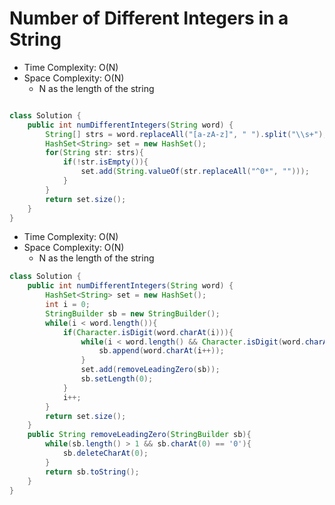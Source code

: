 # Number of Different Integers in a String

- Time Complexity: O(N)
- Space Complexity: O(N)
  - N as the length of the string

```java

class Solution {
    public int numDifferentIntegers(String word) {
        String[] strs = word.replaceAll("[a-zA-z]", " ").split("\\s+");
        HashSet<String> set = new HashSet();
        for(String str: strs){
            if(!str.isEmpty()){
                set.add(String.valueOf(str.replaceAll("^0*", "")));
            }
        }
        return set.size();
    }
}
```

- Time Complexity: O(N)
- Space Complexity: O(N)
  - N as the length of the string

```java
class Solution {
    public int numDifferentIntegers(String word) {
        HashSet<String> set = new HashSet();
        int i = 0;
        StringBuilder sb = new StringBuilder();
        while(i < word.length()){
            if(Character.isDigit(word.charAt(i))){
                while(i < word.length() && Character.isDigit(word.charAt(i))){
                    sb.append(word.charAt(i++));
                }
                set.add(removeLeadingZero(sb));
                sb.setLength(0);
            }
            i++;
        }
        return set.size();
    }
    public String removeLeadingZero(StringBuilder sb){
        while(sb.length() > 1 && sb.charAt(0) == '0'){
            sb.deleteCharAt(0);
        }
        return sb.toString();
    }
}
```
